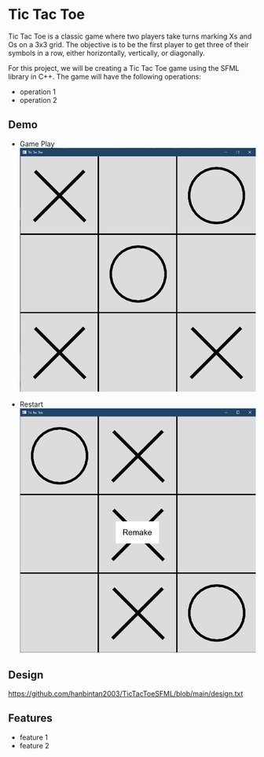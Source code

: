 
# Tic Tac Toe
Tic Tac Toe is a classic game where two players take turns marking Xs and Os on a 3x3 grid. The objective is to be the first player to get three of their symbols in a row, either horizontally, vertically, or diagonally.

For this project, we will be creating a Tic Tac Toe game using the SFML library in C++. The game will have the following operations:

* operation 1
* operation 2


## Demo
- Game Play
   ![gamePlay.png](./image/gamePlay.png)
   
- Restart 
   ![Remake.png](./image/Remake.png)


## Design
https://github.com/hanbintan2003/TicTacToeSFML/blob/main/design.txt


## Features

- feature 1
- feature 2
